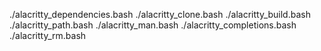 
./alacritty_dependencies.bash
./alacritty_clone.bash
./alacritty_build.bash
./alacritty_path.bash
./alacritty_man.bash
./alacritty_completions.bash
./alacritty_rm.bash

